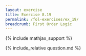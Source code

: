 ```yaml
---
layout: exercise
title: Exercise 8.19
permalink: /fol-exercises/ex_19/
breadcrumb: First Order Logic
---
```


{% include mathjax_support %}

<div><i class="arrow-up loader" data-chapter="fol-exercises" data-exercise="ex_19" data-rating="0"></i></div>
{% include_relative question.md %}
